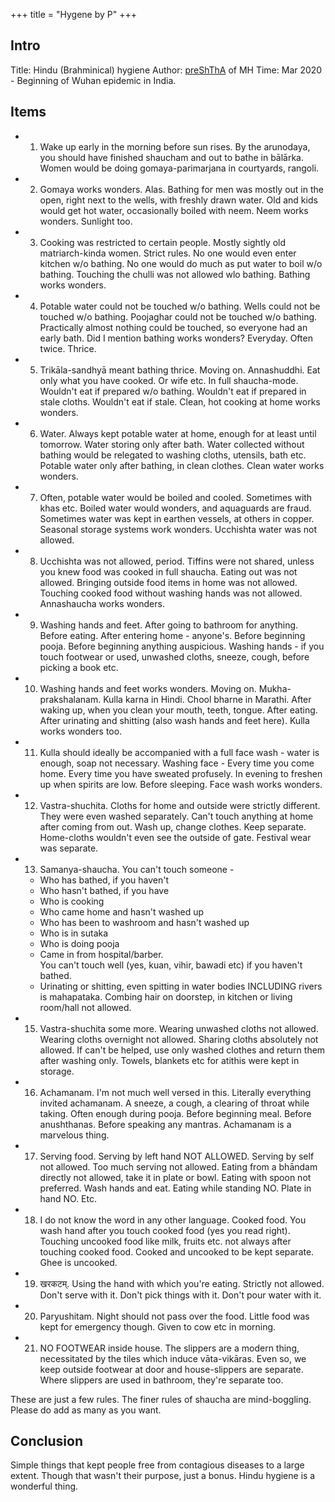 +++
title = "Hygene by P"
+++

## Intro 
Title: Hindu (Brahminical) hygiene
Author: [preShThA](https://twitter.com/jagadakka/status/1239420389257703426) of MH
Time: Mar 2020 - Beginning of Wuhan epidemic in India. 

## Items 
- 1. Wake up early in the morning before sun rises. By the arunodaya, you should have finished shaucham and out to bathe in bālārka. Women would be doing gomaya-parimarjana in courtyards, rangoli. 
- 2. Gomaya works wonders. Alas. Bathing for men was mostly out in the open, right next to the wells, with freshly drawn water. Old and kids would get hot water, occasionally boiled with neem. Neem works wonders. Sunlight too. 
- 3. Cooking was restricted to certain people. Mostly sightly old matriarch-kinda women. Strict rules. No one would even enter kitchen w/o bathing. No one would do much as put water to boil w/o bathing. Touching the chulli was not allowed wlo bathing. Bathing works wonders. 
- 4. Potable water could not be touched w/o bathing. Wells could not be touched w/o bathing. Poojaghar could not be touched w/o bathing. Practically almost nothing could be touched, so everyone had an early bath. Did I mention bathing works wonders? Everyday. Often twice. Thrice. 
- 5. Trikāla-sandhyā meant bathing thrice. Moving on. Annashuddhi. Eat only what you have cooked. Or wife etc. In full shaucha-mode. Wouldn't eat if prepared w/o bathing. Wouldn't eat if prepared in stale cloths. Wouldn't eat if stale. Clean, hot cooking at home works wonders. 
- 6. Water. Always kept potable water at home, enough for at least until tomorrow. Water storing only after bath. Water collected without bathing would be relegated to washing cloths, utensils, bath etc. Potable water only after bathing, in clean clothes. Clean water works wonders. 
- 7. Often, potable water would be boiled and cooled. Sometimes with khas etc. Boiled water would wonders, and aquaguards are fraud. Sometimes water was kept in earthen vessels, at others in copper. Seasonal storage systems work wonders. Ucchishta water was not allowed. 
- 8. Ucchishta was not allowed, period. Tiffins were not shared, unless you knew food was cooked in full shaucha. Eating out was not allowed. Bringing outside food items in home was not allowed. Touching cooked food without washing hands was not allowed. Annashaucha works wonders. 
- 9. Washing hands and feet. After going to bathroom for anything. Before eating. After entering home - anyone's. Before beginning pooja. Before beginning anything auspicious. Washing hands - if you touch footwear or used, unwashed cloths, sneeze, cough, before picking a book etc. 
- 10. Washing hands and feet works wonders. Moving on. Mukha-prakshalanam. Kulla karna in Hindi. Chool bharne in Marathi. After waking up, when you clean your mouth, teeth, tongue. After eating. After urinating and shitting (also wash hands and feet here). Kulla works wonders too. 
- 11. Kulla should ideally be accompanied with a full face wash - water is enough, soap not necessary. Washing face - Every time you come home. Every time you have sweated profusely. In evening to freshen up when spirits are low. Before sleeping. Face wash works wonders. 
- 12. Vastra-shuchita. Cloths for home and outside were strictly different. They were even washed separately. Can't touch anything at home after coming from out. Wash up, change clothes. Keep separate. Home-cloths wouldn't even see the outside of gate. Festival wear was separate. 
- 13. Samanya-shaucha. You can't touch someone -  
  - Who has bathed, if you haven't
  - Who hasn't bathed, if you have
  - Who is cooking
  - Who came home and hasn't washed up
  - Who has been to washroom and hasn't washed up
  - Who is in sutaka
  - Who is doing pooja
  - Came in from hospital/barber.  
  You can't touch well (yes, kuan, vihir, bawadi etc) if you haven't bathed. 
  - Urinating or shitting, even spitting in water bodies INCLUDING rivers is mahapataka. Combing hair on doorstep, in kitchen or living room/hall not allowed. 
- 15. Vastra-shuchita some more. Wearing unwashed cloths not allowed. Wearing cloths overnight not allowed. Sharing cloths absolutely not allowed. If can't be helped, use only washed clothes and return them after washing only. Towels, blankets etc for atithis were kept in storage. 
- 16. Achamanam. I'm not much well versed in this. Literally everything invited achamanam. A sneeze, a cough, a clearing of throat while taking. Often enough during pooja. Before beginning meal. Before anushthanas. Before speaking any mantras. Achamanam is a marvelous thing. 
- 17. Serving food. Serving by left hand NOT ALLOWED. Serving by self not allowed. Too much serving not allowed. Eating from a bhāndam directly not allowed, take it in plate or bowl. Eating with spoon not preferred. Wash hands and eat. Eating while standing NO. Plate in hand NO. Etc.
- 18. I do not know the word in any other language. Cooked food. You wash hand after you touch cooked food (yes you read right). Touching uncooked food like milk, fruits etc. not always after touching cooked food. Cooked and uncooked to be kept separate. Ghee is uncooked. 
- 19. खरकटम्. Using the hand with which you're eating. Strictly not allowed. Don't serve with it. Don't pick things with it. Don't pour water with it. 
- 20. Paryushitam. Night should not pass over the food. Little food was kept for emergency though. Given to cow etc in morning. 
- 21. NO FOOTWEAR inside house. The slippers are a modern thing, necessitated by the tiles which induce vāta-vikāras. Even so, we keep outside footwear at door and house-slippers are separate. Where slippers are used in bathroom, they're separate too.

These are just a few rules. The finer rules of shaucha are mind-boggling. Please do add as many as you want. 

## Conclusion
Simple things that kept people free from contagious diseases to a large extent. Though that wasn't their purpose, just a bonus. Hindu hygiene is a wonderful thing. 
